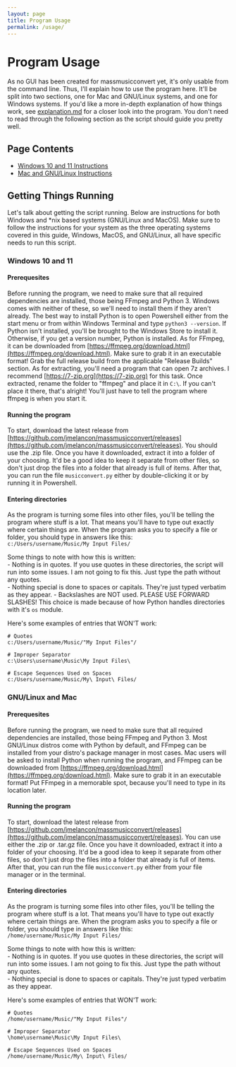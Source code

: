 ```yaml
---
layout: page
title: Program Usage
permalink: /usage/
---
```

# Program Usage  
As no GUI has been created for massmusicconvert yet, it's only usable from the command line. Thus, I'll explain how to use the program here. It'll be split into two sections, one for Mac and GNU/Linux systems, and one for Windows systems. If you'd like a more in-depth explanation of how things work, see [explanation.md](/explanation/) for a closer look into the program. You don't need to read through the following section as the script should guide you pretty well.  

## Page Contents

* [Windows 10 and 11 Instructions](#windows-10-and-11)
* [Mac and GNU/Linux Instructions](#gnulinux-and-mac)

## Getting Things Running

Let's talk about getting the script running. Below are instructions for both Windows and *nix based systems (GNU/Linux and MacOS). Make sure to follow the instructions for your system as the three operating systems covered in this guide, Windows, MacOS, and GNU/Linux, all have specific needs to run this script.

### Windows 10 and 11

#### Prerequesites  
Before running the program, we need to make sure that all required dependencies are installed, those being FFmpeg and Python 3. Windows comes with neither of these, so we'll need to install them if they aren't already. The best way to install Python is to open Powershell either from the start menu or from within Windows Terminal and type `python3 --version`. If Python isn't installed, you'll be brought to the Windows Store to install it. Otherwise, if you get a version number, Python is installed. As for FFmpeg, it can be downloaded from [https://ffmpeg.org/download.html](https://ffmpeg.org/download.html). Make sure to grab it in an executable format! Grab the full release build from the applicable "Release Builds" section. As for extracting, you'll need a program that can open 7z archives. I recommend [https://7-zip.org](https://7-zip.org) for this task. Once extracted, rename the folder to "ffmpeg" and place it in `C:\`. If you can't place it there, that's alright! You'll just have to tell the program where ffmpeg is when you start it.  

#### Running the program  
To start, download the latest release from [https://github.com/jmelancon/massmusicconvert/releases](https://github.com/jmelancon/massmusicconvert/releases). You should use the .zip file. Once you have it downloaded, extract it into a folder of your choosing. It'd be a good idea to keep it separate from other files, so don't just drop the files into a folder that already is full of items. After that, you can run the file `musicconvert.py` either by double-clicking it or by running it in Powershell.  

#### Entering directories  
As the program is turning some files into other files, you'll be telling the program where stuff is a lot. That means you'll have to type out exactly where certain things are. When the program asks you to specify a file or folder, you should type in answers like this:  
```c:/Users/username/Music/My Input Files/```  

Some things to note with how this is written:  
    - Nothing is in quotes. If you use quotes in these directories, the script will run into some issues. I am not going to fix this. Just type the path without any quotes.  
    - Nothing special is done to spaces or capitals. They're just typed verbatim as they appear. 
    - Backslashes are NOT used. PLEASE USE FORWARD SLASHES! This choice is made because of how Python handles directories with it's `os` module.  

Here's some examples of entries that WON'T work:  
```
# Quotes
c:/Users/username/Music/"My Input Files"/

# Improper Separator
c:\Users\username\Music\My Input Files\

# Escape Sequences Used on Spaces
c:/Users/username/Music/My\ Input\ Files/
```  

### GNU/Linux and Mac  

#### Prerequesites  
Before running the program, we need to make sure that all required dependencies are installed, those being FFmpeg and Python 3. Most GNU/Linux distros come with Python by default, and FFmpeg can be installed from your distro's package manager in most cases. Mac users will be asked to install Python when running the program, and FFmpeg can be downloaded from [https://ffmpeg.org/download.html](https://ffmpeg.org/download.html). Make sure to grab it in an executable format! Put FFmpeg in a memorable spot, because you'll need to type in its location later.  

#### Running the program  
To start, download the latest release from [https://github.com/jmelancon/massmusicconvert/releases](https://github.com/jmelancon/massmusicconvert/releases). You can use either the .zip or .tar.gz file. Once you have it downloaded, extract it into a folder of your choosing. It'd be a good idea to keep it separate from other files, so don't just drop the files into a folder that already is full of items. After that, you can run the file `musicconvert.py` either from your file manager or in the terminal.  

#### Entering directories  
As the program is turning some files into other files, you'll be telling the program where stuff is a lot. That means you'll have to type out exactly where certain things are. When the program asks you to specify a file or folder, you should type in answers like this:  
```/home/username/Music/My Input Files/```  

Some things to note with how this is written:  
    - Nothing is in quotes. If you use quotes in these directories, the script will run into some issues. I am not going to fix this. Just type the path without any quotes.  
    - Nothing special is done to spaces or capitals. They're just typed verbatim as they appear.  

Here's some examples of entries that WON'T work:  
```
# Quotes
/home/username/Music/"My Input Files"/

# Improper Separator
\home\username\Music\My Input Files\

# Escape Sequences Used on Spaces
/home/username/Music/My\ Input\ Files/
```  
